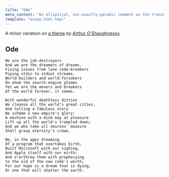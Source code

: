```yaml
---
title: "Ode"
meta_content: "An elliptical, not-exactly-parodic comment on the transhumanist and strong AI communities."
template: "essay.html.tmpl"
---
```


A minor variation on [a
theme](https://en.wikisource.org/wiki/Ode_(O%27Shaughnessy)) by [Arthur
O'Shaughnessy](https://en.wikipedia.org/wiki/Arthur_O%27Shaughnessy).

## Ode

    We are the job-destroyers
    And we are the dreamers of dreams.
    Fixing issues from lone code-breakers
    Piping stdin to stdout streams.
    World-builders and world-forsakers
    On whom the search-engine gleams
    Yet we are the movers and breakers
    Of the world forever, it seems.

    With wonderful deathless ditties
    We cleanse all the world's great cities,
    And telling a fabulous story
    We scheme a new empire's glory:
    A machine with a mind may at pleasure
    Lift up all the world's trampled down;
    And we who take all neurons' measure
    Shall grasp eternity's crown.

    We, in the ages dreaming
    Of a program that overtakes birth,
    Built Microsoft with our sighing,
    And Apple itself with our mirth;
    And o'erthrew them with prophesying
    to the old of the new code's worth;
    For our hope is a dream that is dying,
    Or one that will shatter the earth.
